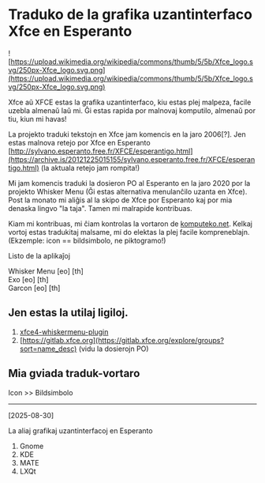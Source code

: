 <link rel="stylesheet" href="https://cdn.simplecss.org/simple.min.css">

<style>
  img {
  width: 100px;
  }
</style>

# Traduko de la grafika uzantinterfaco Xfce en Esperanto
![https://upload.wikimedia.org/wikipedia/commons/thumb/5/5b/Xfce_logo.svg/250px-Xfce_logo.svg.png](https://upload.wikimedia.org/wikipedia/commons/thumb/5/5b/Xfce_logo.svg/250px-Xfce_logo.svg.png)

Xfce aŭ XFCE estas la grafika uzantinterfaco, kiu estas plej malpeza, facile uzebla almenaŭ laŭ mi. Ĝi estas rapida por malnovaj komputilo, almenaŭ por tiu, kiun mi havas!

La projekto traduki tekstojn en Xfce jam komencis en la jaro 2006[?]. Jen estas malnova retejo por Xfce en Esperanto [http://sylvano.esperanto.free.fr/XFCE/esperantigo.html](https://archive.is/20121225015155/sylvano.esperanto.free.fr/XFCE/esperantigo.html) (la aktuala retejo jam rompita!)

Mi jam komencis traduki la dosieron PO al Esperanto en la jaro 2020 por la projekto Whisker Menu (Ĝi estas alternativa menulanĉilo uzanta en Xfce). Post la monato mi aliĝis al la skipo de Xfce por Esperanto kaj por mia denaska lingvo "la taja". Tamen mi malrapide kontribuas.

Kiam mi kontribuas, mi ĉiam kontrolas la vortaron de [komputeko.net](komputeko.net). Kelkaj vortoj estas tradukitaj malsame, mi do elektas la plej facile kompreneblajn. (Ekzemple: icon == bildsimbolo, ne piktogramo!)

Listo de la aplikaĵoj

Whisker Menu [eo] [th]\
Exo [eo] [th]\
Garcon [eo] [th]

## Jen estas la utilaj ligiloj.

1. [xfce4-whiskermenu-plugin](https://explore.transifex.com/gottcode/xfce4-whiskermenu-plugin/)
2. [https://gitlab.xfce.org](https://gitlab.xfce.org/explore/groups?sort=name_desc) (vidu la dosierojn PO)

## Mia gviada traduk-vortaro
Icon >> Bildsimbolo

---

[2025-08-30]

La aliaj grafikaj uzantinterfacoj en Esperanto
1. Gnome
2. KDE
3. MATE
4. LXQt